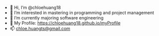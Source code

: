 - 👋 Hi, I’m @chloehuang18
- 👀 I’m interested in mastering in programming and project management 
- 🌱 I’m currently majoring software engineering
- 💞️ My Profile: https://chloehuang18.github.io/myProfile
- 📫 chloe.huangts@gmail.com

<!---
chloehuang18/chloehuang18 is a ✨ special ✨ repository because its `README.md` (this file) appears on your GitHub profile.
You can click the Preview link to take a look at your changes.
--->
